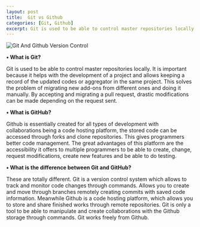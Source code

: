 ```yaml
---
layout: post
title:  Git vs Github
categories: [Git, Github]
excerpt: Git is used to be able to control master repositories locally. It is important because it helps with the development of a project and allows keeping a record
---
```


![Git And Github Version Control](https://user-images.githubusercontent.com/22435576/106373491-406a6e00-6337-11eb-8738-5ae85345ae74.png)

**•	What is Git?**

Git is used to be able to control master repositories locally. It is important because it helps with the development of a project and allows keeping a record of the updated codes or aggregator in the same project. This solves the problem of migrating new add-ons from different ones and doing it manually. By accepting and migrating a pull request, drastic modifications can be made depending on the request sent.

**•	What is GitHub?**

Github is essentially created for all types of development with collaborations being a code hosting platform, the stored code can be accessed through forks and clone repositories. This gives programmers better code management.
The great advantages of this platform are the accessibility it offers to multiple programmers to be able to create, change, request modifications, create new features and be able to do testing.

**•	What is the difference between Git and GitHub?**

These are totally different.
Git is a version control system which allows to track and monitor code changes through commands. Allows you to create and move through branches remotely creating commits with saved code information.
Meanwhile
Github is a code hosting platform, which allows you to store and share finished works through remote repositories. Git is only a tool to be able to manipulate and create collaborations with the Github storage through commands. Git works freely from Github.
